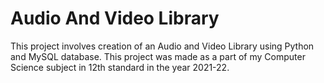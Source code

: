 # Audio And Video Library

This project involves creation of an Audio and Video Library using Python and MySQL database.
This project was made as a part of my Computer Science subject in 12th standard in the year 2021-22.
